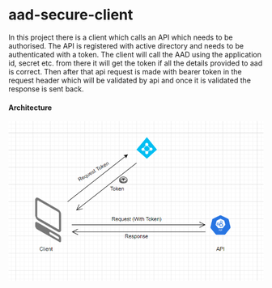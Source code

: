 # aad-secure-client

In this project there is a client which calls an API which needs to be authorised. The API is registered with active directory and needs to be authenticated with a token. The client will call the AAD using the application id, secret etc. from there it will get the token if all the details provided to aad is correct. Then after that api request is made with bearer token in the request header which will be validated by api and once it is validated the response is sent back.

#### Architecture ####

![alt text](https://github.com/arpitfs/aad-secure-client/blob/main/screenshots/AuthClient.png)
